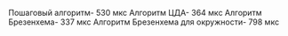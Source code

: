 Пошаговый алгоритм-	530 мкс
Алгоритм ЦДА-	364 мкс
Алгоритм Брезенхема-	337 мкс
Алгоритм Брезенхема для окружности-	798 мкс
